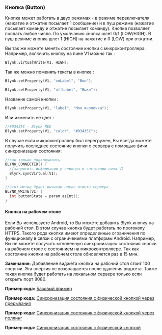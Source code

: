 
### Кнопка (Button)

Кнопка может работать в двух режимах - в режиме переключателя (нажатие и отжатие посылает 1 сообщение) и в пуш режиме 
(нажатие посылает команду и отжатие посылает команду). Кнопка позволяет послать любое число. По умолчанию кнопка шлет 
0/1 (LOW/HIGH). В пуш режиме кнопка шлет 1 (HIGH) на нажатие и 0 (LOW) при отжатии.

Вы так же можете менять состояние кнопки с микроконтроллера. Например, включить кнопку на пине V1 можно так : 

```cpp
Blynk.virtualWrite(V1, HIGH);
```

Так же можно поменять тексты в кнопке : 

```cpp
Blynk.setProperty(V1, "onLabel", "Вкл");
```

```cpp
Blynk.setProperty(V1, "offLabel", "Выкл");
```

Название самой кнопки : 

```cpp
Blynk.setProperty(V1, "label", "Моя кнопочка");
```

Или изменить ее цвет : 

```cpp
//#D3435C - Blynk RED 
Blynk.setProperty(V1, "color", "#D3435C");
```

В случае если микроконтроллер был перегружен, Вы всегда можете получить последнее состояние кнопки с сервера с помощью 
фичи синхронизации состояния: 

```cpp
//как только подключились
BLYNK_CONNECTED() {
  //запросить информацию у сервера о состоянии пина V1
  Blynk.syncVirtual(V1);
}

//этот метод будет вызыван после ответа сервера 
BLYNK_WRITE(V1) {
  int buttonState = param.asInt();
}
```

#### Кнопка на рабочем столе

Если Вы используете Android, то Вы можете добавить Blynk кнопку на рабочий стол. В этом случае кнопка будет работать по 
протоколу HTTPS. Такого рода кнопки имеют определенные ограничения по функционалу в связи с ограничениями платформы Android. 
Например, Вы не можете получить мгновенную синхронизацию состояния кнопки на рабочем столе с состоянием на микроконтроллере. Так как состояние кнопки на рабочем столе обновляется раз в 15 мин.

**Замечание:** Добавление виджета кнопки на рабочий стол стоит 100 энергии. Эта энергия не возвращается после удаления виджета. 
Также такая кнопка будет работать на локальном сервере только если открыть порт 8080.


**Пример кода:** [Базовый пример](https://github.com/blynkkk/blynk-library/blob/master/examples/GettingStarted/BlynkBlink/BlynkBlink.ino)

**Пример кода:** [Синхронизация состояния с физической кнопкой через прерывания](https://github.com/blynkkk/blynk-library/blob/master/examples/More/Sync/ButtonInterrupt/ButtonInterrupt.ino)

**Пример кода:** [Синхронизация состояния с физической кнопкой через поллинг](https://github.com/blynkkk/blynk-library/blob/master/examples/More/Sync/ButtonPoll/ButtonPoll.ino)

**Пример кода:** [Синхронизация состояния с физической кнопкой](https://github.com/blynkkk/blynk-library/blob/master/examples/More/Sync/SyncPhysicalButton/SyncPhysicalButton.ino)
